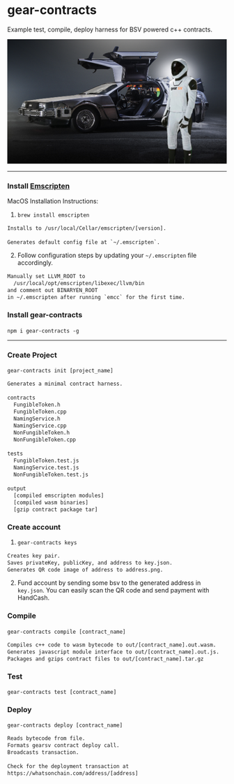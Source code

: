 # gear-contracts

Example test, compile, deploy harness for BSV powered c++ contracts.

![deLorean Time Machine](delorean.jpg)
___

### Install [Emscripten](https://emscripten.org/docs/)

MacOS Installation Instructions:

1. `brew install emscripten`
```
Installs to /usr/local/Cellar/emscripten/[version].

Generates default config file at `~/.emscripten`.
```

2. Follow configuration steps by updating your `~/.emscripten` file accordingly.
```
Manually set LLVM_ROOT to
  /usr/local/opt/emscripten/libexec/llvm/bin
and comment out BINARYEN_ROOT
in ~/.emscripten after running `emcc` for the first time.
```

### Install gear-contracts
`npm i gear-contracts -g`
___

### Create Project
`gear-contracts init [project_name]`

```
Generates a minimal contract harness.

contracts
  FungibleToken.h
  FungibleToken.cpp
  NamingService.h
  NamingService.cpp
  NonFungibleToken.h
  NonFungibleToken.cpp

tests
  FungibleToken.test.js
  NamingService.test.js
  NonFungibleToken.test.js

output
  [compiled emscripten modules]
  [compiled wasm binaries]
  [gzip contract package tar]
```
### Create account
1. `gear-contracts keys`
```
Creates key pair.
Saves privateKey, publicKey, and address to key.json.
Generates QR code image of address to address.png.
```
2. Fund account by sending some bsv to the generated address in `key.json`. You can easily scan the QR code and send payment with HandCash.

### Compile
`gear-contracts compile [contract_name]`

```
Compiles c++ code to wasm bytecode to out/[contract_name].out.wasm.
Generates javascript module interface to out/[contract_name].out.js.
Packages and gzips contract files to out/[contract_name].tar.gz
```

### Test
`gear-contracts test [contract_name]`

### Deploy
`gear-contracts deploy [contract_name]`

```
Reads bytecode from file.
Formats gearsv contract deploy call.
Broadcasts transaction.

Check for the deployment transaction at https://whatsonchain.com/address/[address]
```
